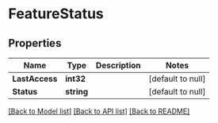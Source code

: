 # FeatureStatus

## Properties
Name | Type | Description | Notes
------------ | ------------- | ------------- | -------------
**LastAccess** | **int32** |  | [default to null]
**Status** | **string** |  | [default to null]

[[Back to Model list]](../README.md#documentation-for-models) [[Back to API list]](../README.md#documentation-for-api-endpoints) [[Back to README]](../README.md)

